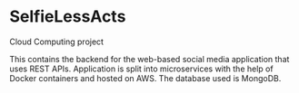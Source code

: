 # SelfieLessActs
Cloud Computing project

This contains the backend for the web-based social media application that uses REST APIs. Application is split into microservices with the help of Docker containers and hosted on AWS. The database used is MongoDB.
